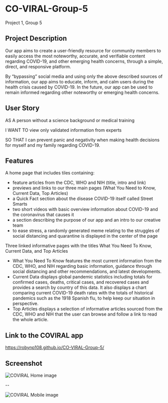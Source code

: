 # CO-VIRAL-Group-5
Project 1, Group 5

## Project Description
Our app aims to create a user-friendly resource for community members to easily access the most noteworthy, accurate, and verifiable content regarding COVID-19, and other emerging health concerns, through a simple, direct, and responsive platform. 

By “bypassing” social media and using only the above described sources of information, our app aims to educate, inform, and calm users during the health crisis caused by COVID-19. In the future, our app can be used to remain informed regarding other noteworthy or emerging health concerns.

## User Story
AS A person without a science background or medical training

I WANT TO view only validated information from experts

SO THAT I can prevent panic and negativity when making health decisions for myself and my family regarding COVID-19.

## Features
A home page that includes tiles containing:
- feature articles from the CDC, WHO and NIH (title, intro and link)
- previews and links to our three main pages (What You Need to Know, Current Data, Top Articles)
- a Quick Fact section about the disease COVID-19 itself called Street Smarts
- two short videos with basic overview information about COVID-19 and the coronavirus that causes it
- a section describing the purpose of our app and an intro to our creative team
- to ease stress, a randomly generated meme relating to the struggles of social distancing and quarantine is displayed in the center of the page

Three linked informative pages with the titles What You Need To Know, Current Data, and Top Articles
- What You Need To Know features the most current information from the CDC, WHO, and NIH regarding basic information, guidance through social distancing and other recommendations, and latest developments.
- Current Data displays global pandemic statistics including totals for confirmed cases, deaths, critical cases, and recovered cases and provides a search by country of this data. It also displays a chart comparing current COVID-19 death rates with the totals of historical pandemics such as the 1918 Spanish flu, to help keep our situation in perspective.
- Top Articles displays a selection of informative articles sourced from the CDC, WHO and NIH that the user can browse and follow a link to read the whole article.

## Link to the COVIRAL app

https://robynp108.github.io/CO-VIRAL-Group-5/

## Screenshot

![COVIRAL Home image](HomePageScreenshot.PNG)

--

![COVIRAL Mobile image](HomeMobile.PNG)
